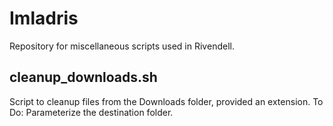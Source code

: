 # Imladris
Repository for miscellaneous scripts used in Rivendell.

## cleanup_downloads.sh
Script to cleanup files from the Downloads folder, provided an extension.
To Do: Parameterize the destination folder.
